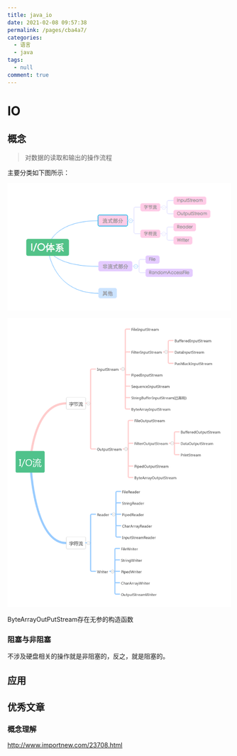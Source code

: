 ```yaml
---
title: java_io
date: 2021-02-08 09:57:38
permalink: /pages/cba4a7/
categories: 
  - 语言
  - java
tags: 
  - null
comment: true
---
```

# IO

## 概念

> 对数据的读取和输出的操作流程

主要分类如下图所示：

![io_001](assets/io_001.png)

![io_002](assets/io_002.png)

ByteArrayOutPutStream存在无参的构造函数

### 阻塞与非阻塞

不涉及硬盘相关的操作就是非阻塞的，反之，就是阻塞的。

## 应用



## 优秀文章

### 概念理解

http://www.importnew.com/23708.html